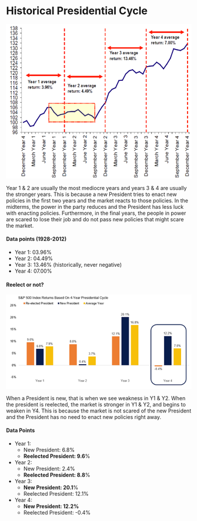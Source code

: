 # Historical Presidential Cycle

![Stock Market Presidential Cycle](https://github.com/Azpect3120/TradingNotes/blob/master/Stocks/LongTermInvestingEssentials/LongTermInvesting/FourYearPresidentialCycle/presCycle.png)

Year 1 & 2 are usually the most mediocre years and years 3 & 4
are usually the stronger years. This is because a new President 
tries to enact new policies in the first two years and the market
reacts to those policies. In the midterms, the power in the party 
reduces and the President has less luck with enacting policies. 
Furthermore, in the final years, the people in power are scared
to lose their job and do not pass new policies that might scare the
market.

#### Data points (1928-2012)

- Year 1: 03.96%
- Year 2: 04.49%
- Year 3: 13.46% (historically, never negative)
- Year 4: 07.00%

#### Reelect or not?

![Reelect vs New President](https://github.com/Azpect3120/TradingNotes/blob/master/Stocks/LongTermInvestingEssentials/LongTermInvesting/FourYearPresidentialCycle/reelectVsNew.png)

When a President is new, that is when we see weakness in Y1 & Y2.
When the president is reelected, the market is stronger in Y1 & Y2, 
and begins to weaken in Y4. This is because the market is not scared 
of the new President and the President has no need to enact new policies
right away.


#### Data Points

- Year 1:
    - New President: 6.8%
    - **Reelected President: 9.6**%
- Year 2:
    - New President: 2.4%
    - **Reelected President: 8.8**%
- Year 3:
    - **New President: 20.1**%
    - Reelected President: 12.1%
- Year 4:
    - **New President: 12.2%**
    - Reelected President: -0.4%
